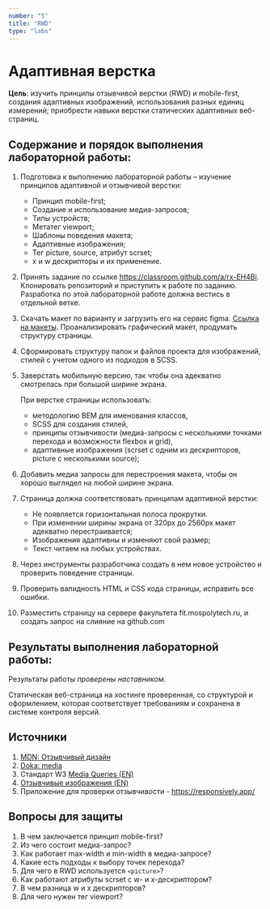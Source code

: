 ```yaml
---
number: "5"
title: "RWD"
type: "labs"
---
```


# Адаптивная верстка

**Цель**: изучить принципы отзывчивой верстки (RWD) и mobile-first, создания адаптивных изображений, использования разных единиц измерений; приобрести навыки верстки статических адаптивных веб-страниц.

## Содержание и порядок выполнения лабораторной работы:

1. Подготовка к выполнению лабораторной работы – изучение принципов адаптивной и отзывчивой верстки:

   - Принцип mobile-first;
   - Создание и использование медиа-запросов;
   - Типы устройств;
   - Метатег viewport;
   - Шаблоны поведения макета;
   - Адаптивные изображения;
   - Тег picture, source, атрибут scrset;
   - x и w дескрипторы и их применение.

1. Принять задание по ссылке https://classroom.github.com/a/rx-EH4Bi. Клонировать репозиторий и приступить к работе по заданию. Разработка по этой лабораторной работе должна вестись в отдельной ветке.

1. Скачать макет по варианту и загрузить его на сервис figma. [Ссылка на макеты](https://disk.yandex.ru/d/3Z-yGMam_mYFKA). Проанализировать графический макет, продумать структуру страницы.

1. Сформировать структуру папок и файлов проекта для изображений, стилей с учетом одного из подходов в SCSS.

1. Заверстать мобильную версию, так чтобы она адекватно смотрелась при большой ширине экрана.

   При верстке страницы использовать:

   - методологию BEM для именования классов,
   - SCSS для создания стилей,
   - принципы отзывчивости (медиа-запросы с несколькими точками перехода и возможности flexbox и grid),
   - адаптивные изображения (scrset с одним из дескрипторов, picture с несколькими source);

1. Добавить медиа запросы для перестроения макета, чтобы он хорошо выглядел на любой ширине экрана.

1. Страница должна соответствовать принципам адаптивной верстки:

   - Не появляется горизонтальная полоса прокрутки.
   - При изменении ширины экрана от 320px до 2560px макет адекватно перестраивается;
   - Изображения адаптивны и изменяют свой размер;
   - Текст читаем на любых устройствах.

1. Через инструменты разработчика создать в нем новое устройство и проверить поведение страницы.

1. Проверить валидность HTML и CSS кода страницы, исправить все ошибки.

1. Разместить страницу на сервере факультета fit.mospolytech.ru, и создать запрос на слияние на github.com

## Результаты выполнения лабораторной работы:

Результаты работы _проверены наставником_.

Статическая веб-страница на хостинге проверенная, со структурой и оформлением, которая соответствует требованиям и сохранена в системе контроля версий.

## Источники

1. [MDN: Отзывчивый дизайн](https://developer.mozilla.org/ru/docs/Learn/CSS/CSS_layout/Responsive_Design)
1. [Doka: media](https://doka.guide/css/media/)
1. Стандарт W3 [Media Queries (EN)](https://www.w3.org/TR/mediaqueries-5/)
1. [Отзывчивые изображения (EN)](https://responsiveimages.org/)
1. Приложение для проверки отзывчивости - https://responsively.app/

## Вопросы для защиты

1. В чем заключается принцип mobile-first?
1. Из чего состоит медиа-запрос?
1. Как работает max-width и min-width в медиа-запросе?
1. Какие есть подходы к выбору точек перехода?
1. Для чего в RWD используется `<picture>`?
1. Как работают атрибуты scrset с w- и x-дескриптором?
1. В чем разница w и x дескрипторов?
1. Для чего нужен тег viewport?
